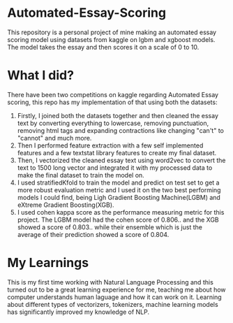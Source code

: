 # Automated-Essay-Scoring
This repository is a personal project of mine making an automated essay scoring model using datasets from kaggle on lgbm and xgboost models. The model takes the essay and then scores it on a scale of 0 to 10.

# What I did?
There have been two competitions on kaggle regarding Automated Essay scoring, this repo has my implementation of that using both the datasets:
1. Firstly, I joined both the datasets together and then cleaned the essay text by converting everything to lowercase, removing punctuation, removing html tags and expanding contractions like changing "can't" to "cannot" and much more.
2. Then I performed feature extraction with a few self implemented features and a few textstat library features to create my final dataset.
3. Then, I vectorized the cleaned essay text using word2vec to convert the text to 1500 long vector and integrated it with my processed data to make the final dataset to train the model on.
4. I used stratifiedKfold to train the model and predict on test set to get a more robust evaluation metric and I used it on the two best performing models I could find, being Ligh Gradient Boosting Machine(LGBM) and eXtreme Gradient Boosting(XGB).
5.  I used cohen kappa score as the performance measuring metric for this project. The LGBM model had the cohen score of 0.806.. and the XGB showed a score of 0.803.. while their ensemble which is just the average of their prediction showed a score of 0.804.

# My Learnings
This is my first time working with Natural Language Processing and this turned out to be a great learning experience for me, teaching me about how computer understands human laguage and how it can work on it. Learning about different types of vectorizers, tokenizers, machine learning models has significantly improved my knowledge of NLP.
